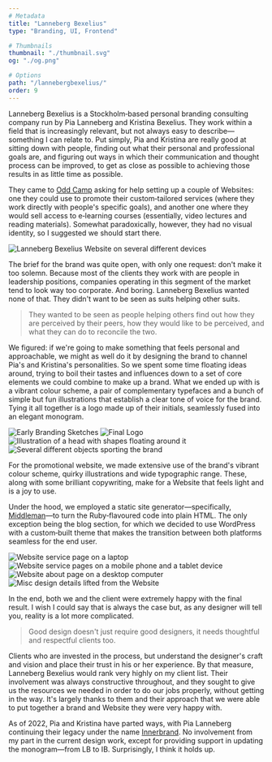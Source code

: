 ```yaml
---
# Metadata
title: "Lanneberg Bexelius"
type: "Branding, UI, Frontend"

# Thumbnails
thumbnail: "./thumbnail.svg"
og: "./og.png"

# Options
path: "/lannebergbexelius/"
order: 9
---
```


<article role="article">

Lanneberg Bexelius is a Stockholm‑based personal branding consulting company run by Pia Lanneberg and Kristina Bexelius. They work within a field that is increasingly relevant, but not always easy to describe—something I can relate to. Put simply, Pia and Kristina are really good at sitting down with people, finding out what their personal and professional goals are, and figuring out ways in which their communication and thought process can be improved, to get as close as possible to achieving those results in as little time as possible.

They came to [Odd Camp](https://www.odd.camp/) asking for help setting up a couple of Websites: one they could use to promote their custom‑tailored services (where they work directly with people's specific goals), and another one where they would sell access to e‑learning courses (essentially, video lectures and reading materials). Somewhat paradoxically, however, they had no visual identity, so I suggested we should start there.

</article>

![Lanneberg Bexelius Website on several different devices](images/landing_devices@2x.png)

<article role="article">

The brief for the brand was quite open, with only one request: don't make it too solemn. Because most of the clients they work with are people in leadership positions, companies operating in this segment of the market tend to look way too corporate. And boring. Lanneberg Bexelius wanted none of that. They didn't want to be seen as suits helping other suits.

> They wanted to be seen as people helping others find out how they are perceived by their peers, how they would like to be perceived, and what they can do to reconcile the two.

We figured: if we're going to make something that feels personal and approachable, we might as well do it by designing the brand to channel Pia's and Kristina's personalities. So we spent some time floating ideas around, trying to boil their tastes and influences down to a set of core elements we could combine to make up a brand. What we ended up with is a vibrant colour scheme, a pair of complementary typefaces and a bunch of simple but fun illustrations that establish a clear tone of voice for the brand. Tying it all together is a logo made up of their initials, seamlessly fused into an elegant monogram.

</article>

![Early Branding Sketches](images/brand_sketches@2x.png)
![Final Logo](images/logos@2x.png)
![Illustration of a head with shapes floating around it](images/head@2x.png)
![Several different objects sporting the brand](images/brand_goods@2x.png)

<article role="article">

For the promotional website, we made extensive use of the brand's vibrant colour scheme, quirky illustrations and wide typographic range. These, along with some brilliant copywriting, make for a Website that feels light and is a joy to use.

Under the hood, we employed a static site generator—specifically, [Middleman](https://middlemanapp.com/)—to turn the Ruby‑flavoured code into plain HTML. The only exception being the blog section, for which we decided to use WordPress with a custom‑built theme that makes the transition between both platforms seamless for the end user.

</article>

![Website service page on a laptop](images/laptop@2x.png)
![Website service pages on a mobile phone and a tablet device](images/mobile@2x.png)
![Website about page on a desktop computer](images/imac@2x.png)
![Misc design details lifted from the Website](images/details@2x.png)

<article role="article">

In the end, both we and the client were extremely happy with the final result. I wish I could say that is always the case but, as any designer will tell you, reality is a lot more complicated.

> Good design doesn't just require good designers, it needs thoughtful and respectful clients too.

Clients who are invested in the process, but understand the designer's craft and vision and place their trust in his or her experience. By that measure, Lanneberg Bexelius would rank very highly on my client list. Their involvement was always constructive throughout, and they sought to give us the resources we needed in order to do our jobs properly, without getting in the way. It's largely thanks to them and their approach that we were able to put together a brand and Website they were very happy with.

As of 2022, Pia and Kristina have parted ways, with Pia Lanneberg continuing their legacy under the name [Innerbrand](https://www.innerbrand.se/). No involvement from my part in the current design work, except for providing support in updating the monogram—from LB to IB. Surprisingly, I think it holds up.

</article>